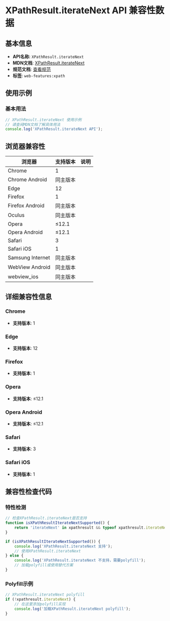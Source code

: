 # XPathResult.iterateNext API 兼容性数据

## 基本信息

- **API名称**: `XPathResult.iterateNext`
- **MDN文档**: [XPathResult.iterateNext](https://developer.mozilla.org/docs/Web/API/XPathResult/iterateNext)
- **规范文档**: [查看规范](https://dom.spec.whatwg.org/#dom-xpathresult-iteratenext)
- **标签**: `web-features:xpath`

## 使用示例

### 基本用法

```javascript
// XPathResult.iterateNext 使用示例
// 请查阅MDN文档了解具体用法
console.log('XPathResult.iterateNext API');
```

## 浏览器兼容性

| 浏览器 | 支持版本 | 说明 |
|--------|----------|------|
| Chrome | 1 |  |
| Chrome Android | 同主版本 |  |
| Edge | 12 |  |
| Firefox | 1 |  |
| Firefox Android | 同主版本 |  |
| Oculus | 同主版本 |  |
| Opera | ≤12.1 |  |
| Opera Android | ≤12.1 |  |
| Safari | 3 |  |
| Safari iOS | 1 |  |
| Samsung Internet | 同主版本 |  |
| WebView Android | 同主版本 |  |
| webview_ios | 同主版本 |  |

## 详细兼容性信息

### Chrome

- **支持版本**: 1

### Edge

- **支持版本**: 12

### Firefox

- **支持版本**: 1

### Opera

- **支持版本**: ≤12.1

### Opera Android

- **支持版本**: ≤12.1

### Safari

- **支持版本**: 3

### Safari iOS

- **支持版本**: 1

## 兼容性检查代码

### 特性检测

```javascript
// 检查XPathResult.iterateNext是否支持
function isXPathResultIterateNextSupported() {
    return 'iterateNext' in xpathresult && typeof xpathresult.iterateNext === 'function';
}

if (isXPathResultIterateNextSupported()) {
    console.log('XPathResult.iterateNext 支持');
    // 使用XPathResult.iterateNext
} else {
    console.log('XPathResult.iterateNext 不支持，需要polyfill');
    // 加载polyfill或使用替代方案
}
```

### Polyfill示例

```javascript
// XPathResult.iterateNext polyfill
if (!xpathresult.iterateNext) {
    // 在这里添加polyfill实现
    console.log('加载XPathResult.iterateNext polyfill');
}
```

